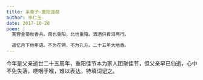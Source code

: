 ```yaml
---
title: 采桑子·重阳遥祭
author: 李仁玉
date: 2017-10-28
poem: |
  芙蓉金菊秋香共。南也重阳，北也重阳。洒酒供肴泪两行。

  遥忆月下他年语。不为花翎，不为孔方。二十五年大地香。
---
```


今年是父亲逝世二十五周年，重阳佳节本为家人团聚佳节，但父亲早已仙逝，心中不免失落，哽咽于喉，难以表达，特填词记之。

